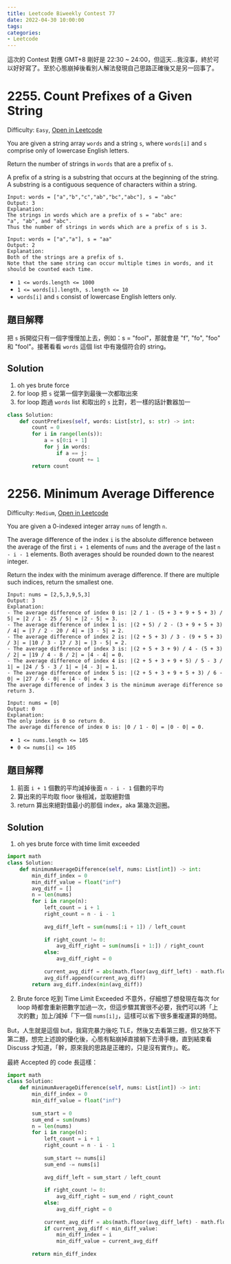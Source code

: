 ```yaml
---
title: Leetcode Biweekly Contest 77
date: 2022-04-30 10:00:00
tags:
categories:
- Leetcode
---
```


這次的 Contest 對應 GMT+8 剛好是 22:30 ~ 24:00，但這天...我沒事，終於可以好好寫了。至於心態崩掉後看別人解法發現自己思路正確後又是另一回事了。

<!-- more -->

# 2255. Count Prefixes of a Given String

Difficulty: `Easy`, [Open in Leetcode](https://leetcode.com/contest/biweekly-contest-77/problems/count-prefixes-of-a-given-string/)

You are given a string array `words` and a string `s`, where `words[i]` and `s` comprise only of lowercase English letters.

Return the number of strings in `words` that are a prefix of `s`.

A prefix of a string is a substring that occurs at the beginning of the string. A substring is a contiguous sequence of characters within a string.

```
Input: words = ["a","b","c","ab","bc","abc"], s = "abc"
Output: 3
Explanation:
The strings in words which are a prefix of s = "abc" are:
"a", "ab", and "abc".
Thus the number of strings in words which are a prefix of s is 3.
```
```
Input: words = ["a","a"], s = "aa"
Output: 2
Explanation:
Both of the strings are a prefix of s. 
Note that the same string can occur multiple times in words, and it should be counted each time.
```

- `1 <= words.length <= 1000`
- `1 <= words[i].length, s.length <= 10`
- `words[i]` and `s` consist of lowercase English letters only.

## 題目解釋

把 `s` 拆開從只有一個字慢慢加上去，例如：s = "fool"，那就會是 "f", "fo", "foo" 和 "fool"。接著看看 `words` 這個 list 中有幾個符合的 string。

## Solution

1. oh yes brute force
2. for loop 把 `s` 從第一個字到最後一次都取出來
3. for loop 跑過 `words` list 和取出的 `s` 比對，若一樣的話計數器加一

```python
class Solution:
    def countPrefixes(self, words: List[str], s: str) -> int:
        count = 0
        for i in range(len(s)):
            a = s[0:i + 1]
            for j in words:
                if a == j:
                    count += 1
        return count
```


# 2256. Minimum Average Difference

Difficulty: `Medium`, [Open in Leetcode](https://leetcode.com/contest/biweekly-contest-77/problems/minimum-average-difference/)

You are given a 0-indexed integer array `nums` of length `n`.

The average difference of the index `i` is the absolute difference between the average of the first `i + 1` elements of `nums` and the average of the last `n - i - 1` elements. Both averages should be rounded down to the nearest integer.

Return the index with the minimum average difference. If there are multiple such indices, return the smallest one.

```
Input: nums = [2,5,3,9,5,3]
Output: 3
Explanation:
- The average difference of index 0 is: |2 / 1 - (5 + 3 + 9 + 5 + 3) / 5| = |2 / 1 - 25 / 5| = |2 - 5| = 3.
- The average difference of index 1 is: |(2 + 5) / 2 - (3 + 9 + 5 + 3) / 4| = |7 / 2 - 20 / 4| = |3 - 5| = 2.
- The average difference of index 2 is: |(2 + 5 + 3) / 3 - (9 + 5 + 3) / 3| = |10 / 3 - 17 / 3| = |3 - 5| = 2.
- The average difference of index 3 is: |(2 + 5 + 3 + 9) / 4 - (5 + 3) / 2| = |19 / 4 - 8 / 2| = |4 - 4| = 0.
- The average difference of index 4 is: |(2 + 5 + 3 + 9 + 5) / 5 - 3 / 1| = |24 / 5 - 3 / 1| = |4 - 3| = 1.
- The average difference of index 5 is: |(2 + 5 + 3 + 9 + 5 + 3) / 6 - 0| = |27 / 6 - 0| = |4 - 0| = 4.
The average difference of index 3 is the minimum average difference so return 3.
```
```
Input: nums = [0]
Output: 0
Explanation:
The only index is 0 so return 0.
The average difference of index 0 is: |0 / 1 - 0| = |0 - 0| = 0.
```

- `1 <= nums.length <= 105`
- `0 <= nums[i] <= 105`

## 題目解釋

1. 前面 `i + 1` 個數的平均減掉後面 `n - i - 1` 個數的平均
2. 算出來的平均取 floor 後相減，並取絕對值
3. return 算出來絕對值最小的那個 index，aka 第幾次迴圈。

## Solution

1. oh yes brute force with time limit exceeded

```python
import math
class Solution:
    def minimumAverageDifference(self, nums: List[int]) -> int:
        min_diff_index = 0
        min_diff_value = float("inf")
        avg_diff = []
        n = len(nums)
        for i in range(n):
            left_count = i + 1
            right_count = n - i - 1
            
            avg_diff_left = sum(nums[:i + 1]) / left_count
            
            if right_count != 0:
                avg_diff_right = sum(nums[i + 1:]) / right_count
            else:
                avg_diff_right = 0
                
            current_avg_diff = abs(math.floor(avg_diff_left) - math.floor(avg_diff_right))
            avg_diff.append(current_avg_diff)
        return avg_diff.index(min(avg_diff))
```

2.  Brute force 吃到 Time Limit Exceeded 不意外，仔細想了想發現在每次 for loop 時都會重新把數字加過一次，但這步驟其實很不必要，我們可以將「上次的數」加上/減掉「下一個 `nums[i]`」，這樣可以省下很多重複運算的時間。

But，人生就是這個 but，我寫完暴力後吃 TLE，然後又去看第三題，但又放不下第二題，想完上述說的優化後，心態有點崩掉直接躺下去滑手機，直到結束看 Discuss 才知道，「幹，原來我的思路是正確的，只是沒有實作」。乾。

最終 Accepted 的 code 長這樣：

```python
import math
class Solution:
    def minimumAverageDifference(self, nums: List[int]) -> int:
        min_diff_index = 0
        min_diff_value = float("inf")
        
        sum_start = 0
        sum_end = sum(nums)
        n = len(nums)
        for i in range(n):
            left_count = i + 1
            right_count = n - i - 1
            
            sum_start += nums[i]
            sum_end -= nums[i]
            
            avg_diff_left = sum_start / left_count
            
            if right_count != 0:
                avg_diff_right = sum_end / right_count
            else:
                avg_diff_right = 0
                
            current_avg_diff = abs(math.floor(avg_diff_left) - math.floor(avg_diff_right))
            if current_avg_diff < min_diff_value:
                min_diff_index = i
                min_diff_value = current_avg_diff
        
        return min_diff_index
```